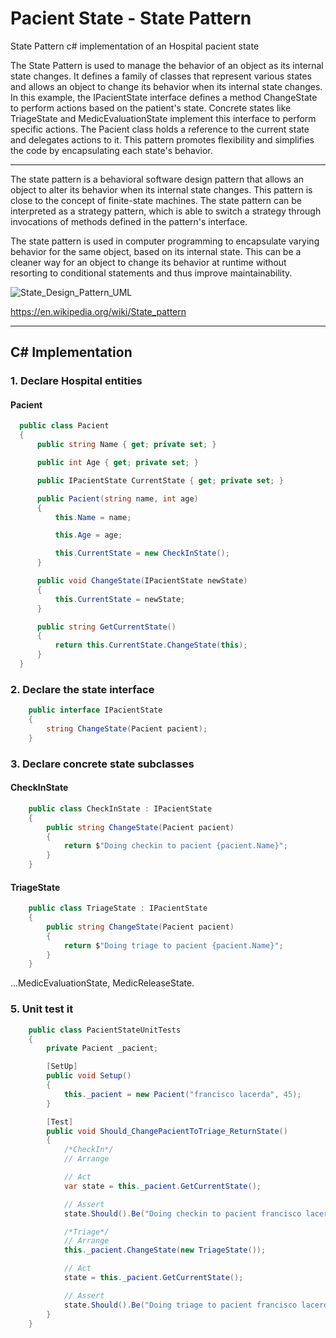 # Pacient State - State Pattern
State Pattern c# implementation of an Hospital pacient state

The State Pattern is used to manage the behavior of an object as its internal state changes. It defines a family of classes that represent various states and allows an object to change its behavior when its internal state changes. In this example, the IPacientState interface defines a method ChangeState to perform actions based on the patient's state. Concrete states like TriageState and MedicEvaluationState implement this interface to perform specific actions. The Pacient class holds a reference to the current state and delegates actions to it. This pattern promotes flexibility and simplifies the code by encapsulating each state's behavior.

------

The state pattern is a behavioral software design pattern that allows an object to alter its behavior when its internal state changes. This pattern is close to the concept of finite-state machines. The state pattern can be interpreted as a strategy pattern, which is able to switch a strategy through invocations of methods defined in the pattern's interface.

The state pattern is used in computer programming to encapsulate varying behavior for the same object, based on its internal state. This can be a cleaner way for an object to change its behavior at runtime without resorting to conditional statements and thus improve maintainability.

![State_Design_Pattern_UML](https://upload.wikimedia.org/wikipedia/commons/e/ec/W3sDesign_State_Design_Pattern_UML.jpg)

https://en.wikipedia.org/wiki/State_pattern

------

## C# Implementation

### 1. Declare Hospital entities 

#### Pacient
```c#
  public class Pacient
  {
      public string Name { get; private set; }

      public int Age { get; private set; }

      public IPacientState CurrentState { get; private set; }

      public Pacient(string name, int age)
      {
          this.Name = name;

          this.Age = age;

          this.CurrentState = new CheckInState();
      }

      public void ChangeState(IPacientState newState)
      {
          this.CurrentState = newState;
      }

      public string GetCurrentState()
      {
          return this.CurrentState.ChangeState(this);
      }
  }
```

### 2. Declare the state interface
```c#
    public interface IPacientState
    {
        string ChangeState(Pacient pacient);
    }
```

### 3. Declare concrete state subclasses

#### CheckInState
```c#
    public class CheckInState : IPacientState
    {
        public string ChangeState(Pacient pacient)
        {
            return $"Doing checkin to pacient {pacient.Name}";
        }
    }
```

#### TriageState
```c#
    public class TriageState : IPacientState
    {
        public string ChangeState(Pacient pacient)
        {
            return $"Doing triage to pacient {pacient.Name}";
        }
    }
```

...MedicEvaluationState, MedicReleaseState.

### 5. Unit test it

```c#
    public class PacientStateUnitTests
    {
        private Pacient _pacient;

        [SetUp]
        public void Setup()
        {
            this._pacient = new Pacient("francisco lacerda", 45);
        }

        [Test]
        public void Should_ChangePacientToTriage_ReturnState()
        {
            /*CheckIn*/
            // Arrange

            // Act
            var state = this._pacient.GetCurrentState();

            // Assert
            state.Should().Be("Doing checkin to pacient francisco lacerda");

            /*Triage*/
            // Arrange
            this._pacient.ChangeState(new TriageState());

            // Act
            state = this._pacient.GetCurrentState();

            // Assert
            state.Should().Be("Doing triage to pacient francisco lacerda");
        }
    }
```
